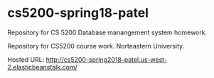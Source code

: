 # cs5200-spring18-patel
Repository for CS 5200 Database manangement system homework.

Repository for CS5200 course work. Norteastern University.

Hosted URL: http://cs5200-spring2018-patel.us-west-2.elasticbeanstalk.com/
